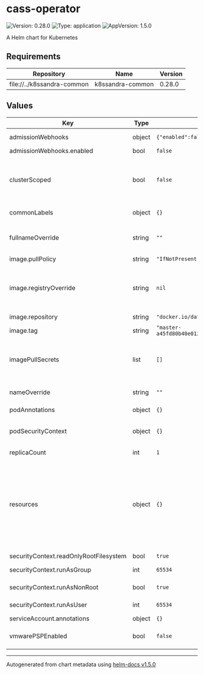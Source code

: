 # cass-operator

![Version: 0.28.0](https://img.shields.io/badge/Version-0.28.0-informational?style=flat-square) ![Type: application](https://img.shields.io/badge/Type-application-informational?style=flat-square) ![AppVersion: 1.5.0](https://img.shields.io/badge/AppVersion-1.5.0-informational?style=flat-square)

A Helm chart for Kubernetes

## Requirements

| Repository | Name | Version |
|------------|------|---------|
| file://../k8ssandra-common | k8ssandra-common | 0.28.0 |

## Values

| Key | Type | Default | Description |
|-----|------|---------|-------------|
| admissionWebhooks | object | `{"enabled":false}` | Configures admission webhooks deployed with cass-operator. |
| admissionWebhooks.enabled | bool | `false` | Turns the admission webhooks on or off |
| clusterScoped | bool | `false` | Determines whether cass-operator only watch and manages CassandraDatacenters in the same namespace in which the operator is deployed or if watches and manages CassandraDatacenters across all namespaces. |
| commonLabels | object | `{}` | Labels to be added to all deployed resources. |
| fullnameOverride | string | `""` | A name in place of the value used for metadata.name in objects created by this chart. The default value has the form releaseName-chartName. |
| image.pullPolicy | string | `"IfNotPresent"` | Pull policy for the operator container |
| image.registryOverride | string | `nil` | Docker registry containing all cass-operator related images. Setting this allows for usage of an internal registry without specifying serverImage, configBuilderImage, and busyboxImage on all CassandraDatacenter objects. |
| image.repository | string | `"docker.io/datastax/cass-operator"` | Docker repository for cass-operator |
| image.tag | string | `"master-a45fd80b40e0129e8883a953d595ca85e4b7ce79"` | Tag of the cass-operator image to pull from image.repository |
| imagePullSecrets | list | `[]` | References to secrets to use when pulling images. ref: https://kubernetes.io/docs/tasks/configure-pod-container/pull-image-private-registry/ |
| nameOverride | string | `""` | A name in place of the chart name which is used in the metadata.name of objects created by this chart. |
| podAnnotations | object | `{}` | Annotations for the cass-operator pod. |
| podSecurityContext | object | `{}` | PodSecurityContext for the cass-operator pod. See: https://kubernetes.io/docs/tasks/configure-pod-container/security-context/ |
| replicaCount | int | `1` | Sets the number of cass-operator pods. |
| resources | object | `{}` | Resources requests and limits for the cass-operator pod. We usually recommend not to specify default resources and to leave this as a conscious choice for the user. This also increases chances charts run on environments with little resources, such as Minikube. If you do want to specify resources, uncomment the following lines, adjust them as necessary, and remove the curly braces after 'resources:'. limits: cpu: 100m memory: 128Mi requests: cpu: 100m memory: 128Mi |
| securityContext.readOnlyRootFilesystem | bool | `true` | Mark root filesystem as read only |
| securityContext.runAsGroup | int | `65534` | Group for the user running the cass-operator container / process |
| securityContext.runAsNonRoot | bool | `true` | Run cass-operator container as non-root user |
| securityContext.runAsUser | int | `65534` | User for running the cass-operator container / process |
| serviceAccount.annotations | object | `{}` | Annotations to add to the service account. |
| vmwarePSPEnabled | bool | `false` | Enables specific VMware functionality. If you need this functionality it will automatically be enabled for you. |

----------------------------------------------
Autogenerated from chart metadata using [helm-docs v1.5.0](https://github.com/norwoodj/helm-docs/releases/v1.5.0)
